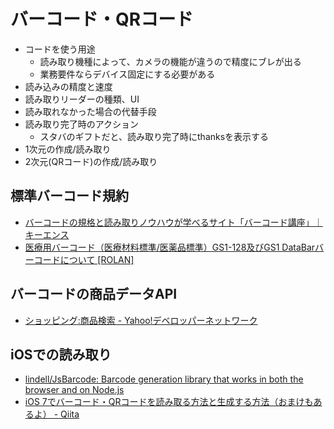 # バーコード・QRコード

* コードを使う用途
	* 読み取り機種によって、カメラの機能が違うので精度にブレが出る
	* 業務要件ならデバイス固定にする必要がある
* 読み込みの精度と速度
* 読み取りリーダーの種類、UI
* 読み取れなかった場合の代替手段
* 読み取り完了時のアクション
	* スタバのギフトだと、読み取り完了時にthanksを表示する
* 1次元の作成/読み取り
* 2次元(QRコード)の作成/読み取り

## 標準バーコード規約

* [バーコードの規格と読み取りノウハウが学べるサイト「バーコード講座」｜キーエンス](http://www.keyence.co.jp/barcode/special/codereader/lecture/)
* [医療用バーコード（医療材料標準/医薬品標準）GS1-128及びGS1 DataBarバーコードについて [ROLAN]](http://www.rolan.co.jp/shouhin/s_sakurabarcode5_medical1.html)

## バーコードの商品データAPI

* [ショッピング:商品検索 - Yahoo!デベロッパーネットワーク](http://developer.yahoo.co.jp/webapi/shopping/shopping/v1/itemsearch.html)

## iOSでの読み取り

* [lindell/JsBarcode: Barcode generation library that works in both the browser and on Node.js](https://github.com/lindell/JsBarcode)
* [iOS 7でバーコード・QRコードを読み取る方法と生成する方法（おまけもあるよ） - Qiita](http://qiita.com/hkato193/items/c36a940c2929a124e416)